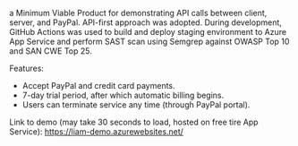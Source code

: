 a Minimum Viable Product for demonstrating API calls between client, server, and PayPal. API-first approach was adopted. During development, GitHub Actions was used to build and deploy staging environment to Azure App Service and perform SAST scan using Semgrep against OWASP Top 10 and SAN CWE Top 25. 

Features:
- Accept PayPal and credit card payments.
- 7-day trial period, after which automatic billing begins.
- Users can terminate service any time (through PayPal portal).

Link to demo (may take 30 seconds to load, hosted on free tire App Service):
https://liam-demo.azurewebsites.net/
